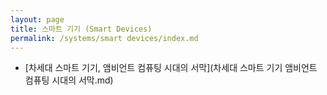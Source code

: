 ```yaml
---
layout: page
title: 스마트 기기 (Smart Devices)
permalink: /systems/smart devices/index.md
---
```


- [차세대 스마트 기기, 앰비언트 컴퓨팅 시대의 서막](차세대 스마트 기기 앰비언트 컴퓨팅 시대의 서막.md)

